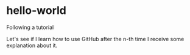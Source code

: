 # hello-world
Following a tutorial

Let's see if I learn how to use GitHub after the n-th time I receive some explanation about it.
